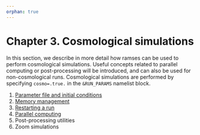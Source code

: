 ```yaml
---
orphan: true
---
```


# Chapter 3. Cosmological simulations

In this section, we describe in more detail how ramses can be used to 
perform cosmological simulations. Useful concepts related to parallel 
computing or post-processing will be introduced, and can also be used 
for non-cosmological runs. Cosmological simulations are performed by
specifying `cosmo=.true.` in the `&RUN_PARAMS` namelist block.


1. [Parameter file and initial conditions](./Initial)
2. [Memory management](./Memory)
3. [Restarting a run](./Restart)
4. [Parallel computing](./Parallel)
5. Post-processing utilities
6. Zoom simulations

